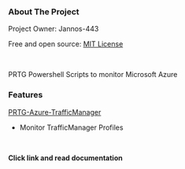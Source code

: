<!-- ABOUT THE PROJECT -->
### About The Project
Project Owner: Jannos-443

Free and open source: [MIT License](https://github.com/Jannos-443/PRTG-Azure/blob/main/LICENSE)

<br>

PRTG Powershell Scripts to monitor Microsoft Azure


### **Features**

[PRTG-Azure-TrafficManager](https://github.com/Jannos-443/PRTG-Azure/blob/main/README_TrafficManager.md)
* Monitor TrafficManager Profiles
<br>

**Click link and read documentation**
